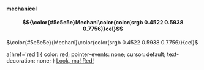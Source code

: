#### mechanicel

#### $${\color{#5e5e5e}Mechani\color{color(srgb 0.4522 0.5938 0.7756)}cel}$$

$\color{#5e5e5e}{Mechani}\color{color(srgb 0.4522 0.5938 0.7756)}{cel}$

a[href='red'] {
    color: red;
    pointer-events: none;
    cursor: default;
    text-decoration: none;
}
<a href="red">Look, ma! Red!</a>

